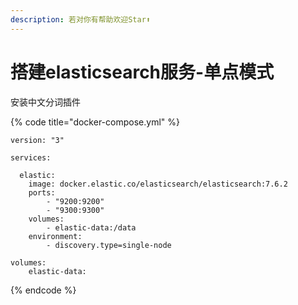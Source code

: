 ```yaml
---
description: 若对你有帮助欢迎Star⬆
---
```


# 搭建elasticsearch服务-单点模式

安装中文分词插件

{% code title="docker-compose.yml" %}
```text
version: "3"

services:

  elastic:
    image: docker.elastic.co/elasticsearch/elasticsearch:7.6.2
    ports: 
        - "9200:9200"
        - "9300:9300"
    volumes: 
        - elastic-data:/data
    environment: 
        - discovery.type=single-node
        
volumes:
    elastic-data: 
```
{% endcode %}

